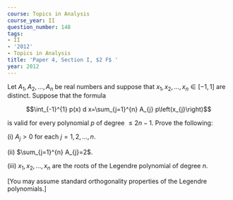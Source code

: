 ```yaml
---
course: Topics in Analysis
course_year: II
question_number: 148
tags:
- II
- '2012'
- Topics in Analysis
title: 'Paper 4, Section I, $2 F$ '
year: 2012
---
```




Let $A_{1}, A_{2}, \ldots, A_{n}$ be real numbers and suppose that $x_{1}, x_{2}, \ldots, x_{n} \in[-1,1]$ are distinct. Suppose that the formula

$$\int_{-1}^{1} p(x) d x=\sum_{j=1}^{n} A_{j} p\left(x_{j}\right)$$

is valid for every polynomial $p$ of degree $\leqslant 2 n-1$. Prove the following:

(i) $A_{j}>0$ for each $j=1,2, \ldots, n$.

(ii) $\sum_{j=1}^{n} A_{j}=2$.

(iii) $x_{1}, x_{2}, \ldots, x_{n}$ are the roots of the Legendre polynomial of degree $n$.

[You may assume standard orthogonality properties of the Legendre polynomials.]